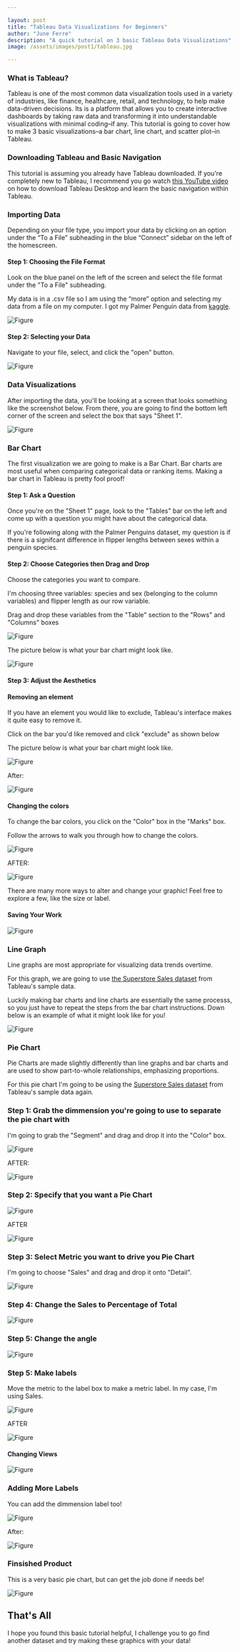 ```yaml
---

layout: post
title: "Tableau Data Visualizations for Beginners"
author: "June Ferre"
description: "A quick tutorial on 3 basic Tableau Data Visualizations"
image: /assets/images/post1/tableau.jpg

---
```


### **What is Tableau?** 
Tableau is one of the most common data visualization tools used in a variety of industries, like finance, healthcare, retail, and technology, to help make data-driven decisions. Its is a platform that allows you to create interactive dashboards by taking raw data and transforming it into understandable visualizations with minimal coding–if any. This tutorial is going to cover how to make 3 basic visualizations–a bar chart, line chart, and scatter plot–in Tableau. 

### **Downloading Tableau and Basic Navigation**
 This tutorial is assuming you already have Tableau downloaded. If you're completely new to Tableau, I recommend you go watch [this YouTube video](https://www.youtube.com/watch?v=QYnkudCxbmE) on how to download Tableau Desktop and learn the basic navigation within Tableau. 

### **Importing Data** 
Depending on your file type, you import your data by clicking on an option under the “To a File” subheading in the blue “Connect” sidebar on the left of the homescreen.  

#### **Step 1: Choosing the File Format**
Look on the blue panel on the left of the screen and select the file format under the "To a File" subheading. 

My data is in a .csv file so I am using the “more” option and selecting my data from a file on my computer. I got my Palmer Penguin data from [kaggle](https://www.kaggle.com/datasets/parulpandey/palmer-archipelago-antarctica-penguin-data).

![Figure]({{site.url}}/{{site.baseurl}}/assets/images/post1/importingdata.jpg)




#### **Step 2: Selecting your Data**
Navigate to your file, select, and click the "open" button.

![Figure]({{site.url}}/{{site.baseurl}}/assets/images/post1/importingdata2.jpg)

### **Data Visualizations**
After importing the data, you'll be looking at a screen that looks something like the screenshot below. From there, you are going to find the bottom left corner of the screen and select the box that says "Sheet 1". 

![Figure]({{site.url}}/{{site.baseurl}}/assets/images/post1/goingtosheet.jpg)


### **Bar Chart**
The first visualization we are going to make is a Bar Chart. Bar charts are most useful when comparing categorical data or ranking items. Making a bar chart in Tableau is pretty fool proof!


#### **Step 1: Ask a Question**
Once you're on the "Sheet 1" page, look to the "Tables" bar on the left and come up with a question you might have about the categorical data.

If you're following along with the Palmer Penguins dataset, my question is if there is a signifcant difference in flipper lengths between sexes within a penguin species. 



#### **Step 2: Choose Categories then Drag and Drop**
Choose the categories you want to compare. 

I'm choosing three variables: species and sex (belonging to the column variables) and flipper length as our row variable. 

Drag and drop these variables from the "Table" section to the "Rows" and "Columns" boxes

![Figure]({{site.url}}/{{site.baseurl}}/assets/images/post1/columns_rows.jpg)

The picture below is what your bar chart might look like.

![Figure]({{site.url}}/{{site.baseurl}}/assets/images/post1/withOrange.jpg)

#### **Step 3: Adjust the Aesthetics** 

#### **Removing an element**
If you have an element you would like to exclude, Tableau's interface makes it quite easy to remove it. 

Click on the bar you'd like removed and click "exclude" as shown below

The picture below is what your bar chart might look like.

![Figure]({{site.url}}/{{site.baseurl}}/assets/images/post1/excludingOrange.jpg)

After:

![Figure]({{site.url}}/{{site.baseurl}}/assets/images/post1/afterExcludingOrange.jpg)

#### **Changing the colors**
To change the bar colors, you click on the "Color" box in the "Marks" box.

Follow the arrows to walk you through how to change the colors. 

![Figure]({{site.url}}/{{site.baseurl}}/assets/images/post1/changingBarcolor.jpg)

AFTER: 

![Figure]({{site.url}}/{{site.baseurl}}/assets/images/post1/purplebar.jpg)

There are many more ways to alter and change your graphic! Feel free to explore a few, like the size or label. 

#### **Saving Your Work**
![Figure]({{site.url}}/{{site.baseurl}}/assets/images/post1/savingbar.jpg)

### **Line Graph**
Line graphs are most appropriate for visualizing data trends overtime. 

For this graph, we are going to use [the Superstore Sales dataset](https://public.tableau.com/app/learn/sample-data?_gl=1*1628m6b*_ga*MTMzNTg4MDQ1My4xNzM4Njk5MzA5*_ga_8YLN0SNXVS*MTczODY5OTMwOC4xLjEuMTczODY5OTMwOS4wLjAuMA..) from Tableau's sample data.

Luckily making bar charts and line charts are essentially the same processs, so you just have to repeat the steps from the bar chart instructions. Down below is an example of what it might look like for you!


![Figure]({{site.url}}/{{site.baseurl}}/assets/images/post1/linechart.jpg)

### **Pie Chart**
Pie Charts are made slightly differently than line graphs and bar charts and are used to show part-to-whole relationships, emphasizing proportions. 

For this pie chart I'm going to be using the [Superstore Sales dataset](https://public.tableau.com/app/learn/sample-data?_gl=1*1628m6b*_ga*MTMzNTg4MDQ1My4xNzM4Njk5MzA5*_ga_8YLN0SNXVS*MTczODY5OTMwOC4xLjEuMTczODY5OTMwOS4wLjAuMA..) from Tableau's sample data again. 

### **Step 1: Grab the dimmension you're going to use to separate the pie chart with**
I'm going to grab the "Segment" and drag and drop it into the "Color" box. 

![Figure]({{site.url}}/{{site.baseurl}}/assets/images/post1/segment.jpg)

AFTER:

![Figure]({{site.url}}/{{site.baseurl}}/assets/images/post1/aftersegment.jpg)

### **Step 2: Specify that you want a Pie Chart**

![Figure]({{site.url}}/{{site.baseurl}}/assets/images/post1/makepie.jpg)

AFTER

![Figure]({{site.url}}/{{site.baseurl}}/assets/images/post1/pie.jpg)

### **Step 3: Select Metric you want to drive you Pie Chart**

I'm going to choose "Sales" and drag and drop it onto "Detail".

![Figure]({{site.url}}/{{site.baseurl}}/assets/images/post1/salesDet.jpg)


### **Step 4: Change the Sales to Percentage of Total**

![Figure]({{site.url}}/{{site.baseurl}}/assets/images/post1/changetoPOT.jpg)

### **Step 5: Change the angle**

![Figure]({{site.url}}/{{site.baseurl}}/assets/images/post1/sumtoangle.jpg)

### **Step 5: Make labels**
Move the metric to the label box to make a metric label. In my case, I'm using Sales.

![Figure]({{site.url}}/{{site.baseurl}}/assets/images/post1/sumtolabel.jpg)

AFTER

![Figure]({{site.url}}/{{site.baseurl}}/assets/images/post1/label.jpg)

#### **Changing Views**

![Figure]({{site.url}}/{{site.baseurl}}/assets/images/post1/bigview.jpg)

### **Adding More Labels**
You can add the dimmension label too!

![Figure]({{site.url}}/{{site.baseurl}}/assets/images/post1/segmentlabel.jpg)

After:

![Figure]({{site.url}}/{{site.baseurl}}/assets/images/post1/segmentlabelafter.jpg)

### **Finsished Product**
This is a very basic pie chart, but can get the job done if needs be!

![Figure]({{site.url}}/{{site.baseurl}}/assets/images/post1/finished.jpg)

## **That's All**
I hope you found this basic tutorial helpful, I challenge you to go find another dataset and try making these graphics with your data! 